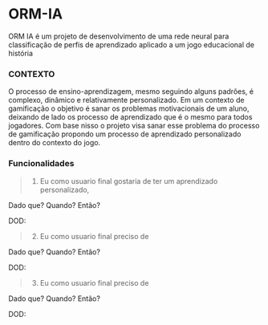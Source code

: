 
# ORM-IA

ORM IA é um projeto de desenvolvimento de uma rede neural para classificação de perfis de aprendizado aplicado a um jogo educacional de história

### CONTEXTO

O processo de ensino-aprendizagem, mesmo seguindo alguns padrões, é complexo, dinâmico e relativamente personalizado. Em um contexto de gamificação o objetivo é sanar os problemas motivacionais de um aluno, deixando de lado os processo de aprendizado que é o mesmo para todos jogadores. Com base nisso o projeto visa sanar esse problema do processo de gamificação propondo um processo de aprendizado personalizado dentro do contexto do jogo.

### Funcionalidades

> 1. Eu como usuario final gostaria de ter um aprendizado personalizado, 

Dado que? 
Quando?
Então?

DOD:

> 2. Eu como usuario final preciso de

Dado que? 
Quando?
Então?

DOD:

> 3. Eu como usuario final preciso de

Dado que? 
Quando?
Então?

DOD:




